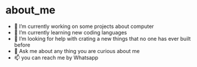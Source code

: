 # about_me 

- 🔭 I’m currently working on some projects about computer
- 🌱 I’m currently learning new coding languages
- 🤔 I’m looking for help with crating a new things that no one has ever built before
- 💬 Ask me about any thing you are curious about me 
- 📫 you can reach me by Whatsapp
